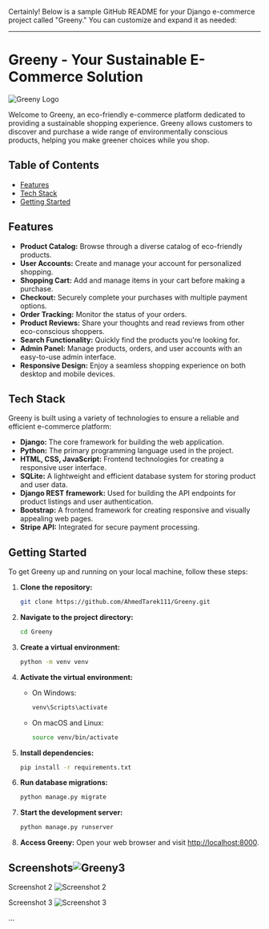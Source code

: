Certainly! Below is a sample GitHub README for your Django e-commerce project called "Greeny." You can customize and expand it as needed:

---

# Greeny - Your Sustainable E-Commerce Solution

![Greeny Logo](https://github.com/AhmedTarek111/Greeny/assets/125690095/fe3dd947-38c3-49c7-a77a-5d58e4a58a16)


Welcome to Greeny, an eco-friendly e-commerce platform dedicated to providing a sustainable shopping experience. Greeny allows customers to discover and purchase a wide range of environmentally conscious products, helping you make greener choices while you shop.

## Table of Contents

- [Features](#features)
- [Tech Stack](#tech-stack)
- [Getting Started](#getting-started)


## Features

- **Product Catalog:** Browse through a diverse catalog of eco-friendly products.
- **User Accounts:** Create and manage your account for personalized shopping.
- **Shopping Cart:** Add and manage items in your cart before making a purchase.
- **Checkout:** Securely complete your purchases with multiple payment options.
- **Order Tracking:** Monitor the status of your orders.
- **Product Reviews:** Share your thoughts and read reviews from other eco-conscious shoppers.
- **Search Functionality:** Quickly find the products you're looking for.
- **Admin Panel:** Manage products, orders, and user accounts with an easy-to-use admin interface.
- **Responsive Design:** Enjoy a seamless shopping experience on both desktop and mobile devices.

## Tech Stack

Greeny is built using a variety of technologies to ensure a reliable and efficient e-commerce platform:

- **Django:** The core framework for building the web application.
- **Python:** The primary programming language used in the project.
- **HTML, CSS, JavaScript:** Frontend technologies for creating a responsive user interface.
- **SQLite:** A lightweight and efficient database system for storing product and user data.
- **Django REST framework:** Used for building the API endpoints for product listings and user authentication.
- **Bootstrap:** A frontend framework for creating responsive and visually appealing web pages.
- **Stripe API:** Integrated for secure payment processing.

## Getting Started

To get Greeny up and running on your local machine, follow these steps:

1. **Clone the repository:**
   ```bash
   git clone https://github.com/AhmedTarek111/Greeny.git
   ```

2. **Navigate to the project directory:**
   ```bash
   cd Greeny
   ```

3. **Create a virtual environment:**
   ```bash
   python -m venv venv
   ```

4. **Activate the virtual environment:**
   - On Windows:
     ```bash
     venv\Scripts\activate
     ```
   - On macOS and Linux:
     ```bash
     source venv/bin/activate
     ```

5. **Install dependencies:**
   ```bash
   pip install -r requirements.txt
   ```

6. **Run database migrations:**
   ```bash
   python manage.py migrate
   ```

7. **Start the development server:**
   ```bash
   python manage.py runserver
   ```

8. **Access Greeny:**
   Open your web browser and visit [http://localhost:8000](http://localhost:8000).


## Screenshots![Greeny3](https://github.com/AhmedTarek111/Greeny/assets/125690095/15ecc5eb-22cf-437f-9635-06668d117ebf)

Screenshot 2
![Screenshot 2](https://github.com/AhmedTarek111/Greeny/assets/125690095/74ca41cf-356c-4487-be6b-beff72ba3717)

Screenshot 3
![Screenshot 3](https://github.com/AhmedTarek111/Greeny/assets/125690095/af60f32d-4174-47ea-a0de-c789f6ae046f)


...
